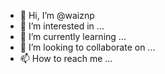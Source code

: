 - 👋 Hi, I’m @waiznp
- 👀 I’m interested in ...
- 🌱 I’m currently learning ...
- 💞️ I’m looking to collaborate on ...
- 📫 How to reach me ...

<!---
waiznp/waiznp is a ✨ special ✨ repository because its `README.md` (this file) appears on your GitHub profile.
You can click the Preview link to take a look at your changes.
--->
